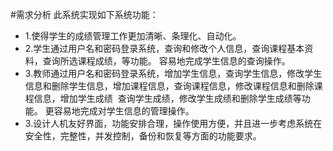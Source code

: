 #需求分析
此系统实现如下系统功能：  
- 1.使得学生的成绩管理工作更加清晰、条理化、自动化。   
- 2.学生通过用户名和密码登录系统，查询和修改个人信息，查询课程基本资料，查询所选课程成绩，等功能。 容易地完成学生信息的查询操作。 
- 3.教师通过用户名和密码登录系统，增加学生信息，查询学生信息，修改学生信息和删除学生信息，增加课程信息，查询课程信息，修改课程信息和删除课程信息，增加学生成绩  查询学生成绩，修改学生成绩和删除学生成绩等功能。 更容易地完成对学生信息的管理操作。 
- 3.设计人机友好界面，功能安排合理，操作使用方便，并且进一步考虑系统在安全性，完整性，并发控制，备份和恢复等方面的功能要求。
